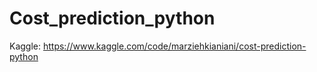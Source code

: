 # Cost_prediction_python

Kaggle: https://www.kaggle.com/code/marziehkianiani/cost-prediction-python
